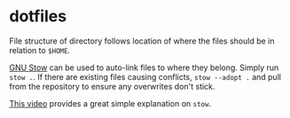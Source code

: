 # dotfiles

File structure of directory follows location of where the files should be in relation to `$HOME`.

[GNU Stow](https://www.gnu.org/software/stow/manual/stow.html) can be used to auto-link files to where they belong. Simply run `stow .`. If there are existing files causing conflicts, `stow --adopt .` and pull from the repository to ensure any overwrites don't stick.

[This video](https://www.youtube.com/watch?v=y6XCebnB9gs) provides a great simple explanation on `stow`.
